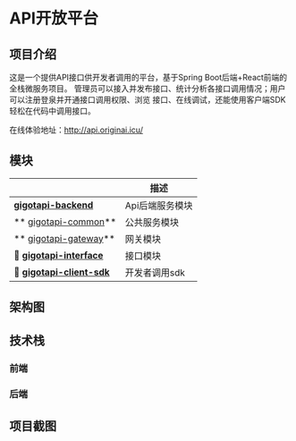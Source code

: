 # API开放平台

## 项目介绍

这是一个提供API接口供开发者调用的平台，基于Spring Boot后端+React前端的全栈微服务项目。
管理员可以接入并发布接口、统计分析各接口调用情况；用户可以注册登泉并开通接口调用权限、浏览
接口、在线调试，还能使用客户端SDK轻松在代码中调用接口。

在线体验地址：http://api.originai.icu/

## 模块

|                                                              | 描述            |
| ------------------------------------------------------------ | --------------- |
| **[gigotapi-backend](https://github.com/PanYW-Git/gigot-api/tree/main/gigotapi)** | Api后端服务模块 |
| ** [gigotapi-common](https://github.com/PanYW-Git/gigot-api/tree/main/gigotapi)** | 公共服务模块    |
| ** [gigotapi-gateway](https://github.com/PanYW-Git/gigot-api/tree/main/gigotapi)** | 网关模块        |
| **🔗 [gigotapi-interface](https://github.com/PanYW-Git/gigot-api/tree/main/gigotapi)** | 接口模块        |
| **🔗 [gigotapi-client-sdk](https://github.com/PanYW-Git/gigot-api/tree/main/gigotapi-client-sdk)** | 开发者调用sdk   |

## 架构图





## 技术栈

### 前端



### 后端



## 项目截图

